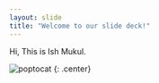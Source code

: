 ```yaml
---
layout: slide
title: "Welcome to our slide deck!"
---
```


Hi, This is Ish Mukul.  

![poptocat](https://octodex.github.com/images/poptocat.png)
{: .center}
